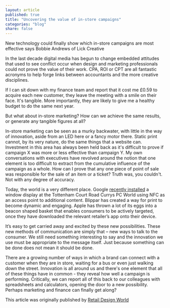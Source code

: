```yaml
---
layout: article
published: true
title: "Uncovering the value of in-store campaigns"
categories: "blog"
share: false
---
```


New technology could finally show which in-store campaigns are most effective says Bobbie Andrews of Lick Creative

In the last decade digital media has begun to change embedded attitudes that used to see conflict occur when design and marketing professionals could not prove the value of their work. CPA, ROI or CPT are all fantastic acronyms to help forge links between accountants and the more creative disciplines.

If I can sit down with my finance team and report that it cost me £0.59 to acquire each new customer, they leave the meeting with a smile on their face. It's tangible. More importantly, they are likely to give me a healthy budget to do the same next year.

But what about in-store marketing? How can we achieve the same results, or generate any tangible figures at all?

In-store marketing can be seen as a murky backwater, with little in the way of innovation, aside from an LED here or a fancy motor there. Static print cannot, by its very nature, do the same things that a website can. Investment in this area has always been held back as it's difficult to prove if campaign X was more or less effective than campaign Y. My own conversations with executives have revolved around the notion that one element is too difficult to extract from the cumulative influence of the campaign as a whole. How can I prove that any one piece of point of sale was responsible for the sale of an item or a ticket? Truth was, you couldn't. Not with any degree of accuracy.

Today, the world is a very different place. Google [recently installed](http://www.standard.co.uk/news/techandgadgets/first-ever-google-store-to-open-on-londons-tottenham-court-road-10099688.html) a window display at the Tottenham Court Road Currys PC World using NFC as an access point to additional content. Blippar has created a way for print to become dynamic and engaging. Apple has thrown a lot of its eggs into a beacon shaped basket that enables consumers to be actively targeted, once they have downloaded the relevant retailer’s app onto their device.

It’s easy to get carried away and excited by these new possibilities. These new methods of communication are simply that – new ways to talk to the consumer. We still need something interesting to say and the innovation we use must be appropriate to the message itself. Just because something can be done does not mean it should be done.

There are a growing number of ways in which a brand can connect with a customer when they are in store, waiting for a bus or even just walking down the street. Innovation is all around us and there's one element that all of these things have in common - they reveal how well a campaign is performing. Critically, we can report all of this back to our colleagues with spreadsheets and calculators, opening the door to a new possibility. Perhaps marketing and finance can finally get along?

This article was originally published by [Retail Design World](http://www.retaildesignworld.com/news/article/553f553f587ec-opinion-uncovering-the-value-of-in-store-campaigns)
